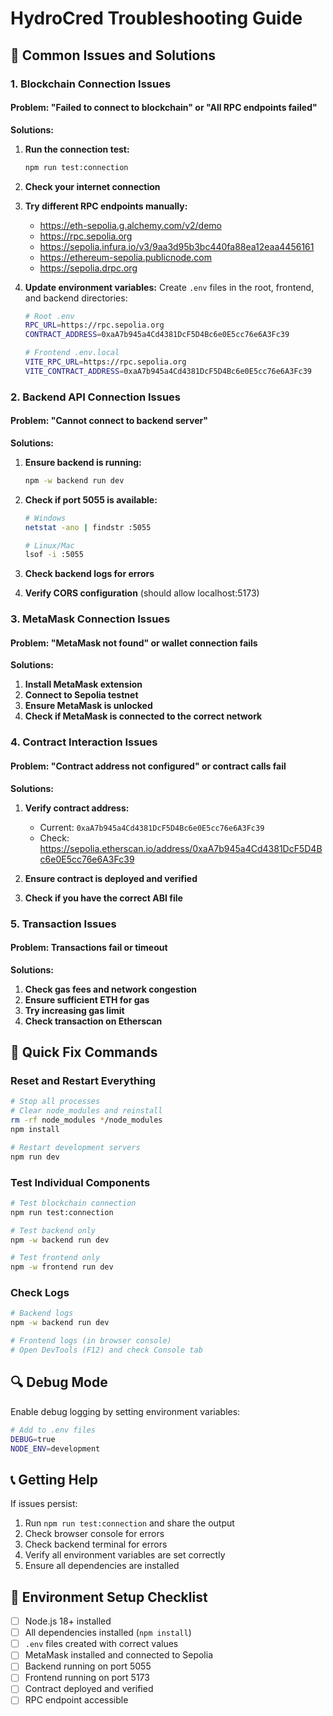 # HydroCred Troubleshooting Guide

## 🔧 Common Issues and Solutions

### 1. Blockchain Connection Issues

#### Problem: "Failed to connect to blockchain" or "All RPC endpoints failed"

**Solutions:**
1. **Run the connection test:**
   ```bash
   npm run test:connection
   ```

2. **Check your internet connection**

3. **Try different RPC endpoints manually:**
   - https://eth-sepolia.g.alchemy.com/v2/demo
   - https://rpc.sepolia.org
   - https://sepolia.infura.io/v3/9aa3d95b3bc440fa88ea12eaa4456161
   - https://ethereum-sepolia.publicnode.com
   - https://sepolia.drpc.org

4. **Update environment variables:**
   Create `.env` files in the root, frontend, and backend directories:
   ```bash
   # Root .env
   RPC_URL=https://rpc.sepolia.org
   CONTRACT_ADDRESS=0xaA7b945a4Cd4381DcF5D4Bc6e0E5cc76e6A3Fc39
   
   # Frontend .env.local
   VITE_RPC_URL=https://rpc.sepolia.org
   VITE_CONTRACT_ADDRESS=0xaA7b945a4Cd4381DcF5D4Bc6e0E5cc76e6A3Fc39
   ```

### 2. Backend API Connection Issues

#### Problem: "Cannot connect to backend server"

**Solutions:**
1. **Ensure backend is running:**
   ```bash
   npm -w backend run dev
   ```

2. **Check if port 5055 is available:**
   ```bash
   # Windows
   netstat -ano | findstr :5055
   
   # Linux/Mac
   lsof -i :5055
   ```

3. **Check backend logs for errors**

4. **Verify CORS configuration** (should allow localhost:5173)

### 3. MetaMask Connection Issues

#### Problem: "MetaMask not found" or wallet connection fails

**Solutions:**
1. **Install MetaMask extension**
2. **Connect to Sepolia testnet**
3. **Ensure MetaMask is unlocked**
4. **Check if MetaMask is connected to the correct network**

### 4. Contract Interaction Issues

#### Problem: "Contract address not configured" or contract calls fail

**Solutions:**
1. **Verify contract address:**
   - Current: `0xaA7b945a4Cd4381DcF5D4Bc6e0E5cc76e6A3Fc39`
   - Check: https://sepolia.etherscan.io/address/0xaA7b945a4Cd4381DcF5D4Bc6e0E5cc76e6A3Fc39

2. **Ensure contract is deployed and verified**

3. **Check if you have the correct ABI file**

### 5. Transaction Issues

#### Problem: Transactions fail or timeout

**Solutions:**
1. **Check gas fees and network congestion**
2. **Ensure sufficient ETH for gas**
3. **Try increasing gas limit**
4. **Check transaction on Etherscan**

## 🚀 Quick Fix Commands

### Reset and Restart Everything
```bash
# Stop all processes
# Clear node_modules and reinstall
rm -rf node_modules */node_modules
npm install

# Restart development servers
npm run dev
```

### Test Individual Components
```bash
# Test blockchain connection
npm run test:connection

# Test backend only
npm -w backend run dev

# Test frontend only
npm -w frontend run dev
```

### Check Logs
```bash
# Backend logs
npm -w backend run dev

# Frontend logs (in browser console)
# Open DevTools (F12) and check Console tab
```

## 🔍 Debug Mode

Enable debug logging by setting environment variables:
```bash
# Add to .env files
DEBUG=true
NODE_ENV=development
```

## 📞 Getting Help

If issues persist:
1. Run `npm run test:connection` and share the output
2. Check browser console for errors
3. Check backend terminal for errors
4. Verify all environment variables are set correctly
5. Ensure all dependencies are installed

## 🔄 Environment Setup Checklist

- [ ] Node.js 18+ installed
- [ ] All dependencies installed (`npm install`)
- [ ] `.env` files created with correct values
- [ ] MetaMask installed and connected to Sepolia
- [ ] Backend running on port 5055
- [ ] Frontend running on port 5173
- [ ] Contract deployed and verified
- [ ] RPC endpoint accessible
